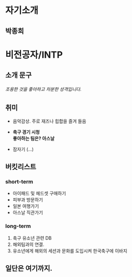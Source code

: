 # 자기소개 

## 박종희

# 비전공자/INTP
## 소개 문구
###### 조용한 것을 좋아하고 차분한 성격입니다.

## 취미

* 음악감상. 주로 재즈나 힙합을 즐겨 들음


* **축구 경기 시청**  
__좋아하는 팀은? 아스날__

* 잠자기 (...)

## 버킷리스트

### short-term

* 아이패드 및 헤드셋 구매하기
* 피부과 방문하기
* 일본 여행가기
* 아스날 직관가기

### long-term

1. 축구 유소년 관련 DB
2. 해외팀과의 연결.
3. 유소년에게 해외의 세션과 문화를 도입시켜 한국축구에 이바지


## 일단은 여기까지.